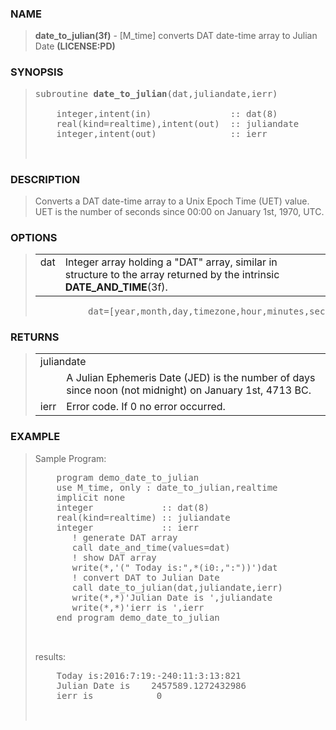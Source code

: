 <?
<body>
  <a name="top" id="top"></a>
  <div id="Container">
    <div id="Content">
      <div class="c11">
      </div><a name="0"></a>
      <h3><a name="0">NAME</a></h3>
      <blockquote>
        <b>date_to_julian(3f)</b> - [M_time] converts DAT date-time array to Julian Date <b>(LICENSE:PD)</b>
      </blockquote><a name="contents" id="contents"></a>

      <a name="8"></a>

      <h3><a name="8">SYNOPSIS</a></h3>
      <blockquote>

        <pre>
subroutine <b>date_to_julian</b>(dat,juliandate,ierr)
<br />    integer,intent(in)               :: dat(8)
    real(kind=realtime),intent(out)  :: juliandate
    integer,intent(out)              :: ierr
<br />
</pre>
      </blockquote><a name="2"></a>
      <h3><a name="2">DESCRIPTION</a></h3>
      <blockquote>
        Converts a DAT date-time array to a Unix Epoch Time (UET) value. UET is the number of seconds since 00:00 on January 1st, 1970, UTC.
      </blockquote><a name="3"></a>
      <h3><a name="3">OPTIONS</a></h3>
      <blockquote>
        <table cellpadding="3">
          <tr valign="top">
            <td class="c12" width="6%" nowrap="nowrap">dat</td>
            <td valign="bottom">Integer array holding a "DAT" array, similar in structure to the array returned by the intrinsic
            <b>DATE_AND_TIME</b>(3f).</td>
          </tr>
        </table><!-- .nf -->
        <pre>
          dat=[year,month,day,timezone,hour,minutes,seconds,milliseconds]
</pre>
      </blockquote><a name="4"></a>
      <h3><a name="4">RETURNS</a></h3>
      <blockquote>
        <table cellpadding="3">
          <tr valign="top">
            <td class="c12" colspan="2">juliandate</td>
          </tr>
          <tr valign="top">
            <td width="6%"></td>
            <td>A Julian Ephemeris Date (JED) is the number of days since noon (not midnight) on January 1st, 4713 BC.</td>
          </tr>
          <tr valign="top">
            <td class="c12" width="6%" nowrap="nowrap">ierr</td>
            <td valign="bottom">Error code. If 0 no error occurred.</td>
          </tr>
        </table>
      </blockquote><a name="5"></a>
      <h3><a name="5">EXAMPLE</a></h3>
      <blockquote>
        Sample Program:
        <pre>
    program demo_date_to_julian
    use M_time, only : date_to_julian,realtime
    implicit none
    integer             :: dat(8)
    real(kind=realtime) :: juliandate
    integer             :: ierr
       ! generate DAT array
       call date_and_time(values=dat)
       ! show DAT array
       write(*,'(" Today is:",*(i0:,":"))')dat
       ! convert DAT to Julian Date
       call date_to_julian(dat,juliandate,ierr)
       write(*,*)'Julian Date is ',juliandate
       write(*,*)'ierr is ',ierr
    end program demo_date_to_julian
<br />
</pre>results:
        <pre>
    Today is:2016:7:19:-240:11:3:13:821
    Julian Date is    2457589.1272432986
    ierr is            0
<br />
</pre>
      </blockquote><a name="6"></a>
    </div>
  </div>
</body>

